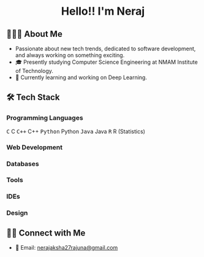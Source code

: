 <h1 align="center">Hello!! I'm Neraj</h1>

## 👨🏻‍💻 About Me
- Passionate about new tech trends, dedicated to software development, and always working on something exciting.
- 🎓 Presently studying Computer Science Engineering at NMAM Institute of Technology.
- 🌱 Currently learning and working on Deep Learning.

## 🛠 Tech Stack

### Programming Languages
<p align="left">
  <kbd>C</kbd> C
  <kbd>C++</kbd> C++
  <kbd>Python</kbd> Python
  <kbd>Java</kbd> Java
  <kbd>R</kbd> R (Statistics)
</p>

### Web Development
<p align="left">
  <!-- Add web development tech stack items here if needed -->
</p>

### Databases
<p align="left">
  <!-- Add database tech stack items here if needed -->
</p>

### Tools
<p align="left">
  <!-- Add tools tech stack items here if needed -->
</p>

### IDEs
<p align="left">
  <!-- Add IDEs tech stack items here if needed -->
</p>

### Design
<p align="left">
  <!-- Add design tech stack items here if needed -->
</p>

## 🤝🏻 Connect with Me
- 📧 Email: [nerajaksha27rajuna@gmail.com](mailto:nerajaksha27rajuna@gmail.com)
